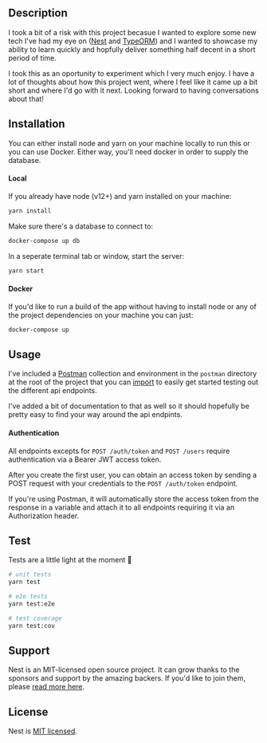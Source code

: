 ## Description

I took a bit of a risk with this project becasue I wanted to explore 
some new tech I've had my eye on ([Nest](https://github.com/nestjs/nest) and 
[TypeORM](https://typeorm.io/)) and I wanted to showcase my ability to learn 
quickly and hopfully deliver something half decent in a short period of time.

I took this as an oportunity to experiment which I very much enjoy. I have a lot of thoughts about how this project went, where I feel like it came up a bit short and where I'd go with it next. Looking forward to having conversations about that!

## Installation

You can either install node and yarn on your machine locally to run this or you can use Docker. Either way, you'll need docker in order to supply the database.

#### Local

If you already have node (v12+) and yarn installed on your machine:

```bash
yarn install
```

Make sure there's a database to connect to:

```bash
docker-compose up db
```

In a seperate terminal tab or window, start the server:

```bash
yarn start
```

#### Docker

If you'd like to run a build of the app without having to install node or any of
the project dependencies on your machine you can just:

```bash
docker-compose up
```

## Usage

I've included a [Postman](https://www.postman.com/) collection and environment in the `postman` directory at the root of the project that you can [import](https://learning.postman.com/docs/postman/collections/data-formats/#importing-postman-data) to easily get started testing out the different api endpoints.

I've added a bit of documentation to that as well so it should hopefully be pretty easy to find your way around the api endpints.

#### Authentication

All endpoints excepts for `POST /auth/token` and `POST /users` require authentication via a Bearer JWT access token.

After you create the first user, you can obtain an access token by sending a POST request with your credentials to the `POST /auth/token` endpoint.

If you're using Postman, it will automatically store the access token from the response in a variable and attach it to all endpoints requiring it via an Authorization header.

## Test

Tests are a little light at the moment 🙉

```bash
# unit tests
yarn test

# e2e tests
yarn test:e2e

# test coverage
yarn test:cov
```

## Support

Nest is an MIT-licensed open source project. It can grow thanks to the sponsors and support by the amazing backers. If you'd like to join them, please [read more here](https://docs.nestjs.com/support).

## License

Nest is [MIT licensed](LICENSE).
